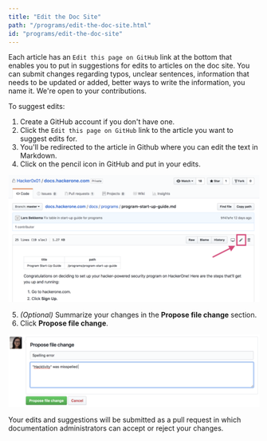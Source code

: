```yaml
---
title: "Edit the Doc Site"
path: "/programs/edit-the-doc-site.html"
id: "programs/edit-the-doc-site"
---
```


Each article has an `Edit this page on GitHub` link at the bottom that enables you to put in suggestions for edits to articles on the doc site. You can submit changes regarding typos, unclear sentences, information that needs to be updated or added, better ways to write the information, you name it. We're open to your contributions. 

To suggest edits:
1. Create a GitHub account if you don't have one.
2. Click the `Edit this page on GitHub` link to the article you want to suggest edits for.
3. You'll be redirected to the article in Github where you can edit the text in Markdown.
4. Click on the pencil icon in GitHub and put in your edits.

![welcome-1](./images/welcome-1.png)

5. *(Optional)* Summarize your changes in the **Propose file change** section.
6. Click **Propose file change**.

![welcome-2](./images/welcome-2.png)

Your edits and suggestions will be submitted as a pull request in which documentation administrators can accept or reject your changes.
